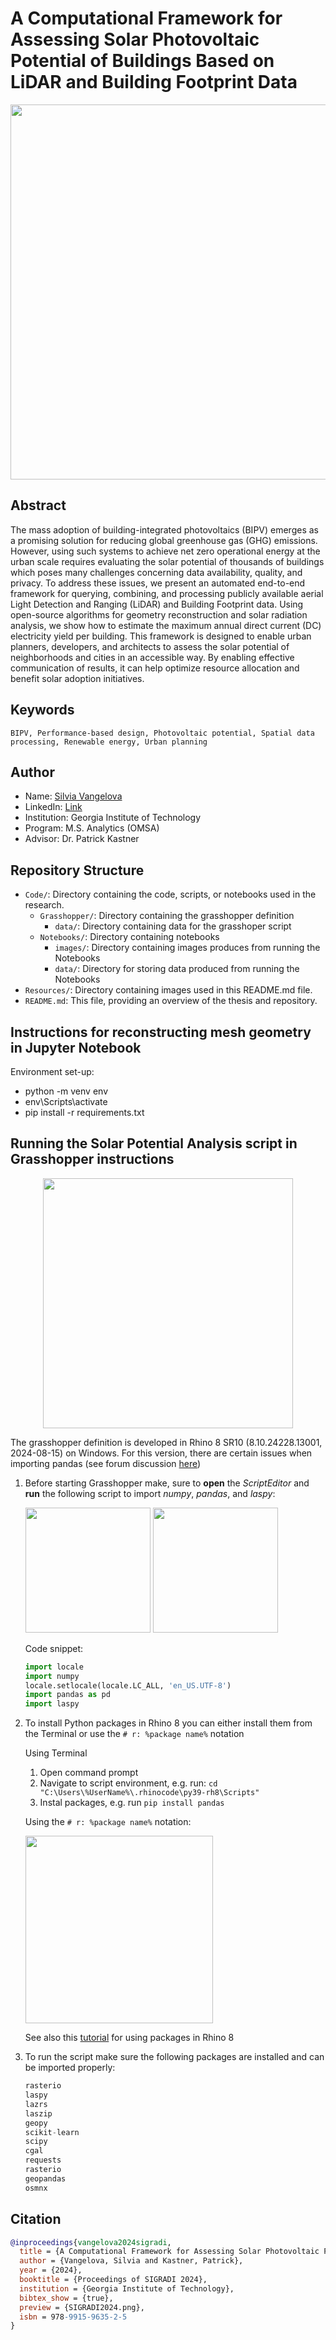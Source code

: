 # A Computational Framework for Assessing Solar Photovoltaic Potential of Buildings Based on LiDAR and Building Footprint Data

<p align="center"><img src="https://raw.githubusercontent.com/SustainableUrbanSystemsLab/CP-SIGRADI2024-Assessing-Solar-Potential-of-Buildings-Using-LiDAR-and-Footprint-Data/refs/heads/main/Figures/GraphicalAbstract.jpg" width="600px"></p>


## Abstract

The mass adoption of building-integrated photovoltaics (BIPV) emerges as a promising solution for reducing global greenhouse gas (GHG) emissions. However, using such systems to achieve net zero operational energy at the urban scale requires evaluating the solar potential of thousands of buildings which poses many challenges concerning data availability, quality, and privacy. To address these issues, we present an automated end-to-end framework for querying, combining, and processing publicly available aerial Light Detection and Ranging (LiDAR) and Building Footprint data. Using open-source algorithms for geometry reconstruction and solar radiation analysis, we show how to estimate the maximum annual direct current (DC) electricity yield per building. This framework is designed to enable urban planners, developers, and architects to assess the solar potential of neighborhoods and cities in an accessible way. By enabling effective communication of results, it can help optimize resource allocation and benefit solar adoption initiatives.

## Keywords

`BIPV, Performance-based design, Photovoltaic potential, Spatial data processing, Renewable energy, Urban planning`

## Author

- Name: [Silvia Vangelova](mailto:vangelova@ibi.baug.ethz.ch)
- LinkedIn: [Link](https://www.linkedin.com/in/silvia-vangelova-5ba9a4163/)
- Institution: Georgia Institute of Technology
- Program: M.S. Analytics (OMSA)
- Advisor: Dr. Patrick Kastner

## Repository Structure

- `Code/`: Directory containing the code, scripts, or notebooks used in the research.
  - `Grasshopper/`: Directory containing the grasshopper definition
    - `data/`: Directory containing data for the grasshoper script
  - `Notebooks/`: Directory containing notebooks
    - `images/`: Directory containing images produces from running the Notebooks
    - `data/`: Directory for storing data produced from running the Notebooks
- `Resources/`: Directory containing images used in this README.md file.
- `README.md`: This file, providing an overview of the thesis and repository.

## Instructions for reconstructing mesh geometry in Jupyter Notebook 

Environment set-up:

- python -m venv env  
- env\Scripts\activate
- pip install -r requirements.txt

## Running the Solar Potential Analysis script in Grasshopper instructions

<p align="center"><img src="https://raw.githubusercontent.com/SustainableUrbanSystemsLab/CP-SIGRADI2024-Assessing-Solar-Potential-of-Buildings-Using-LiDAR-and-Footprint-Data/refs/heads/main/Figures/GrasshopperCanvasGuide.png" height="400px"></p>

The grasshopper definition is developed in Rhino 8 SR10 (8.10.24228.13001, 2024-08-15) on Windows. For this version, there are certain issues when importing pandas (see forum discussion [here](https://discourse.mcneel.com/t/rhino-8-i-cant-import-pandas-in-rhinos-scripteditor/168547/32))

1. Before starting Grasshopper make, sure to **open** the *ScriptEditor* and **run** the following script to import *numpy*, *pandas*, and *laspy*:
   
    <img src="https://raw.githubusercontent.com/SustainableUrbanSystemsLab/CP-SIGRADI2024-Assessing-Solar-Potential-of-Buildings-Using-LiDAR-and-Footprint-Data/refs/heads/main/Figures/SelectScriptEditor.png" height="200px">

    <img src="https://raw.githubusercontent.com/SustainableUrbanSystemsLab/CP-SIGRADI2024-Assessing-Solar-Potential-of-Buildings-Using-LiDAR-and-Footprint-Data/refs/heads/main/Figures/RunScriptInEditor.png" height="200px">

    Code snippet:

    ```python
    import locale
    import numpy
    locale.setlocale(locale.LC_ALL, 'en_US.UTF-8')
    import pandas as pd
    import laspy
    ```

2. To install Python packages in Rhino 8 you can either install them from the Terminal or use the ```# r: %package name%``` notation
   
   Using Terminal
      1. Open command prompt
      2. Navigate to script environment, e.g. run: ```cd "C:\Users\%UserName%\.rhinocode\py39-rh8\Scripts"```
      3. Instal packages, e.g. run ```pip install pandas```
   
   Using the ```# r: %package name%``` notation:
            
   <img src="https://raw.githubusercontent.com/SustainableUrbanSystemsLab/CP-SIGRADI2024-Assessing-Solar-Potential-of-Buildings-Using-LiDAR-and-Footprint-Data/refs/heads/main/Figures/InstallAndImportPackageRhino8.png" width="300px">
       


    See also this [tutorial](https://developer.rhino3d.com/guides/scripting/scripting-command/#using-packages) for using packages in Rhino 8

3. To run the script make sure the following packages are installed and can be imported properly:
    ```python
    rasterio
    laspy
    lazrs
    laszip
    geopy
    scikit-learn
    scipy
    cgal
    requests
    rasterio
    geopandas
    osmnx
   ```


## Citation

```bibtex
@inproceedings{vangelova2024sigradi,
  title = {A Computational Framework for Assessing Solar Photovoltaic Potential of Buildings Based on LiDAR and Building Footprint Data},
  author = {Vangelova, Silvia and Kastner, Patrick},
  year = {2024},
  booktitle = {Proceedings of SIGRADI 2024},
  institution = {Georgia Institute of Technology},
  bibtex_show = {true},
  preview = {SIGRADI2024.png},
  isbn = 978-9915-9635-2-5
}
```
